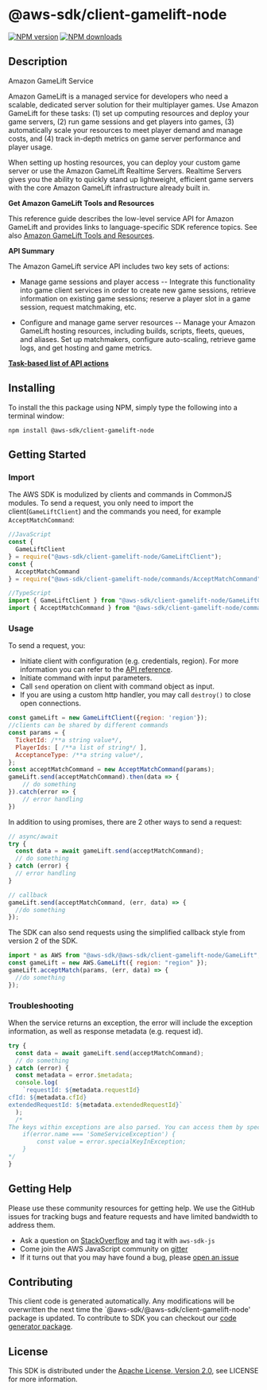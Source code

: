 # @aws-sdk/client-gamelift-node

[![NPM version](https://img.shields.io/npm/v/@aws-sdk/client-gamelift-node/preview.svg)](https://www.npmjs.com/package/@aws-sdk/client-gamelift-node)
[![NPM downloads](https://img.shields.io/npm/dm/@aws-sdk/client-gamelift-node.svg)](https://www.npmjs.com/package/@aws-sdk/client-gamelift-node)

## Description

<fullname>Amazon GameLift Service</fullname> <p> Amazon GameLift is a managed service for developers who need a scalable, dedicated server solution for their multiplayer games. Use Amazon GameLift for these tasks: (1) set up computing resources and deploy your game servers, (2) run game sessions and get players into games, (3) automatically scale your resources to meet player demand and manage costs, and (4) track in-depth metrics on game server performance and player usage.</p> <p>When setting up hosting resources, you can deploy your custom game server or use the Amazon GameLift Realtime Servers. Realtime Servers gives you the ability to quickly stand up lightweight, efficient game servers with the core Amazon GameLift infrastructure already built in.</p> <p> <b>Get Amazon GameLift Tools and Resources</b> </p> <p>This reference guide describes the low-level service API for Amazon GameLift and provides links to language-specific SDK reference topics. See also <a href="https://docs.aws.amazon.com/gamelift/latest/developerguide/gamelift-components.html"> Amazon GameLift Tools and Resources</a>.</p> <p> <b>API Summary</b> </p> <p>The Amazon GameLift service API includes two key sets of actions:</p> <ul> <li> <p>Manage game sessions and player access -- Integrate this functionality into game client services in order to create new game sessions, retrieve information on existing game sessions; reserve a player slot in a game session, request matchmaking, etc.</p> </li> <li> <p>Configure and manage game server resources -- Manage your Amazon GameLift hosting resources, including builds, scripts, fleets, queues, and aliases. Set up matchmakers, configure auto-scaling, retrieve game logs, and get hosting and game metrics.</p> </li> </ul> <p> <b> <a href="https://docs.aws.amazon.com/gamelift/latest/developerguide/reference-awssdk.html"> Task-based list of API actions</a> </b> </p>

## Installing

To install the this package using NPM, simply type the following into a terminal window:

```
npm install @aws-sdk/client-gamelift-node
```

## Getting Started

### Import

The AWS SDK is modulized by clients and commands in CommonJS modules. To send a request, you only need to import the client(`GameLiftClient`) and the commands you need, for example `AcceptMatchCommand`:

```javascript
//JavaScript
const {
  GameLiftClient
} = require("@aws-sdk/client-gamelift-node/GameLiftClient");
const {
  AcceptMatchCommand
} = require("@aws-sdk/client-gamelift-node/commands/AcceptMatchCommand");
```

```javascript
//TypeScript
import { GameLiftClient } from "@aws-sdk/client-gamelift-node/GameLiftClient";
import { AcceptMatchCommand } from "@aws-sdk/client-gamelift-node/commands/AcceptMatchCommand";
```

### Usage

To send a request, you:

- Initiate client with configuration (e.g. credentials, region). For more information you can refer to the [API reference][].
- Initiate command with input parameters.
- Call `send` operation on client with command object as input.
- If you are using a custom http handler, you may call `destroy()` to close open connections.

```javascript
const gameLift = new GameLiftClient({region: 'region'});
//clients can be shared by different commands
const params = {
  TicketId: /**a string value*/,
  PlayerIds: [ /**a list of string*/ ],
  AcceptanceType: /**a string value*/,
};
const acceptMatchCommand = new AcceptMatchCommand(params);
gameLift.send(acceptMatchCommand).then(data => {
    // do something
}).catch(error => {
    // error handling
})
```

In addition to using promises, there are 2 other ways to send a request:

```javascript
// async/await
try {
  const data = await gameLift.send(acceptMatchCommand);
  // do something
} catch (error) {
  // error handling
}
```

```javascript
// callback
gameLift.send(acceptMatchCommand, (err, data) => {
  //do something
});
```

The SDK can also send requests using the simplified callback style from version 2 of the SDK.

```javascript
import * as AWS from "@aws-sdk/@aws-sdk/client-gamelift-node/GameLift";
const gameLift = new AWS.GameLift({ region: "region" });
gameLift.acceptMatch(params, (err, data) => {
  //do something
});
```

### Troubleshooting

When the service returns an exception, the error will include the exception information, as well as response metadata (e.g. request id).

```javascript
try {
  const data = await gameLift.send(acceptMatchCommand);
  // do something
} catch (error) {
  const metadata = error.$metadata;
  console.log(
    `requestId: ${metadata.requestId}
cfId: ${metadata.cfId}
extendedRequestId: ${metadata.extendedRequestId}`
  );
  /*
The keys within exceptions are also parsed. You can access them by specifying exception names:
    if(error.name === 'SomeServiceException') {
        const value = error.specialKeyInException;
    }
*/
}
```

## Getting Help

Please use these community resources for getting help. We use the GitHub issues for tracking bugs and feature requests and have limited bandwidth to address them.

- Ask a question on [StackOverflow](https://stackoverflow.com/questions/tagged/aws-sdk-js) and tag it with `aws-sdk-js`
- Come join the AWS JavaScript community on [gitter](https://gitter.im/aws/aws-sdk-js-v3)
- If it turns out that you may have found a bug, please [open an issue](https://github.com/aws/aws-sdk-js-v3/issues)

## Contributing

This client code is generated automatically. Any modifications will be overwritten the next time the `@aws-sdk/@aws-sdk/client-gamelift-node' package is updated. To contribute to SDK you can checkout our [code generator package][].

## License

This SDK is distributed under the
[Apache License, Version 2.0](http://www.apache.org/licenses/LICENSE-2.0),
see LICENSE for more information.

[code generator package]: https://github.com/aws/aws-sdk-js-v3/tree/master/packages/service-types-generator
[api reference]: https://docs.aws.amazon.com/AWSJavaScriptSDK/latest/
